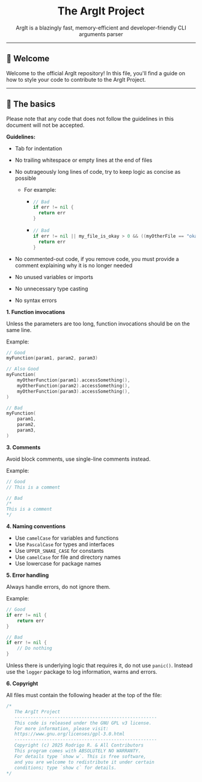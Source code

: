 <div align="center">
    <h1>The ArgIt Project</h1>
    ArgIt is a blazingly fast, memory-efficient
    and developer-friendly CLI arguments parser
</div>

---

## 👋 Welcome

Welcome to the official ArgIt repository! In this file, you'll find a guide on how to style your code
to contribute to the ArgIt Project.

---

## 📝 The basics

Please note that any code that does not follow the guidelines in this document will not be accepted.

**Guidelines:**

- Tab for indentation
- No trailing whitespace or empty lines at the end of files
- No outrageously long lines of code, try to keep logic as concise as possible
  - For example:
    - ```go
      // Bad
      if err != nil { 
        return err
      }
        ```
      
    - ```go
      // Bad
	  if err != nil || my_file_is_okay > 0 && ((myOtherFile == "okay" || myOtherFile == "not okay") || fetchSomeResource() == "13.5") {
        return err
	  }
        ```
      
- No commented-out code, if you remove code, you must provide a comment explaining why it is no longer needed
- No unused variables or imports
- No unnecessary type casting
- No syntax errors

**1. Function invocations**

Unless the parameters are too long, function invocations should be on the same line.

Example:

```go
// Good
myFunction(param1, param2, param3)

// Also Good
myFunction(
    myOtherFunction(param1).accessSomething(),
	myOtherFunction(param2).accessSomething(),
    myOtherFunction(param3).accessSomething(),
)

// Bad
myFunction(
    param1,
    param2,
    param3,
)
```

**3. Comments**

Avoid block comments, use single-line comments instead.

Example:

```go
// Good
// This is a comment

// Bad
/*
This is a comment
*/
```

**4. Naming conventions**

- Use `camelCase` for variables and functions
- Use `PascalCase` for types and interfaces
- Use `UPPER_SNAKE_CASE` for constants
- Use `camelCase` for file and directory names
- Use lowercase for package names

**5. Error handling**

Always handle errors, do not ignore them.

Example:

```go
// Good
if err != nil {
    return err
}

// Bad
if err != nil {
    // Do nothing
}
```

Unless there is underlying logic that requires it, do not use `panic()`.
Instead use the `logger` package to log information, warns and errors.

**6. Copyright**

All files must contain the following header at the top of the file:

```go
/*
   The ArgIt Project
   -----------------------------------------------------
   This code is released under the GNU GPL v3 license.
   For more information, please visit:
   https://www.gnu.org/licenses/gpl-3.0.html
   -----------------------------------------------------
   Copyright (c) 2025 Rodrigo R. & All Contributors
   This program comes with ABSOLUTELY NO WARRANTY.
   For details type `show w`. This is free software,
   and you are welcome to redistribute it under certain
   conditions; type `show c` for details.
*/
```